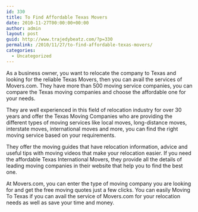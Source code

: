 ```yaml
---
id: 330
title: To Find Affordable Texas Movers
date: 2010-11-27T00:00:00+00:00
author: admin
layout: post
guid: http://www.trajedybeatz.com/?p=330
permalink: /2010/11/27/to-find-affordable-texas-movers/
categories:
  - Uncategorized
---
```

As a business owner, you want to relocate the company to Texas and looking for the reliable Texas Movers, then you can avail the services of Movers.com. They have more than 500 moving service companies, you can compare the Texas moving companies and choose the affordable one for your needs.

They are well experienced in this field of relocation industry for over 30 years and offer the Texas Moving Companies who are providing the different types of moving services like local moves, long-distance moves, interstate moves, international moves and more, you can find the right moving service based on your requirements.

They offer the moving guides that have relocation information, advice and useful tips with moving videos that make your relocation easier. If you need the affordable Texas International Movers, they provide all the details of leading moving companies in their website that help you to find the best one.

At Movers.com, you can enter the type of moving company you are looking for and get the free moving quotes just a few clicks. You can easily Moving To Texas if you can avail the service of Movers.com for your relocation needs as well as save your time and money.